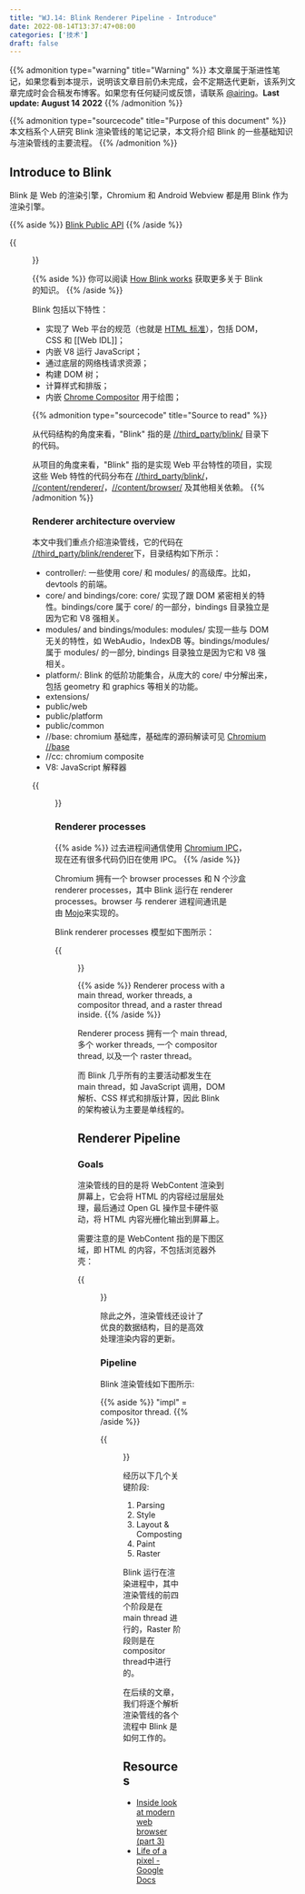 ```yaml
---
title: "WJ.14: Blink Renderer Pipeline - Introduce"
date: 2022-08-14T13:37:47+08:00
categories: ['技术']
draft: false
---
```


{{% admonition type="warning" title="Warning" %}}
本文章属于渐进性笔记，如果您看到本提示，说明该文章目前仍未完成，会不定期迭代更新，该系列文章完成时会合稿发布博客。如果您有任何疑问或反馈，请联系 [@airing](https://me.ursb.me/about.html)。**Last update: August 14 2022**
{{% /admonition %}}

{{% admonition type="sourcecode" title="Purpose of this document" %}}
本文档系个人研究 Blink 渲染管线的笔记记录，本文将介绍 Blink 的一些基础知识与渲染管线的主要流程。
{{% /admonition %}}

## Introduce to Blink

Blink 是 Web 的渲染引擎，Chromium 和 Android Webview 都是用 Blink 作为渲染引擎。

{{% aside %}}
[Blink Public API](https://chromium.googlesource.com/chromium/src/+/HEAD/third_party/blink/public)
{{% /aside %}}

{{<figure src="https://airing.ursb.me/image%2Fblog%2F717306-20180919114752433-1539598716.png?max_age=25920000" attr="Blink in Web platform" >}}

{{% aside %}}
你可以阅读 [How Blink works](https://docs.google.com/document/d/1aitSOucL0VHZa9Z2vbRJSyAIsAz24kX8LFByQ5xQnUg/edit?pli=1#) 获取更多关于 Blink 的知识。
{{% /aside %}}

Blink 包括以下特性：

- 实现了 Web 平台的规范（也就是 [HTML 标准](https://html.spec.whatwg.org/multipage/?)），包括 DOM，CSS 和 [[Web IDL]]；  
- 内嵌 V8 运行 JavaScript；  
- 通过底层的网络栈请求资源；  
- 构建 DOM 树；  
- 计算样式和排版；  
- 内嵌 [Chrome Compositor](https://chromium.googlesource.com/chromium/src/+/HEAD/cc/README.md) 用于绘图；  

{{% admonition type="sourcecode" title="Source to read" %}}

从代码结构的角度来看，"Blink" 指的是 [//third_party/blink/](https://chromium.googlesource.com/chromium/src/+/HEAD/third_party/blink/) 目录下的代码。

从项目的角度来看，"Blink" 指的是实现 Web 平台特性的项目，实现这些 Web 特性的代码分布在 [//third_party/blink/](https://chromium.googlesource.com/chromium/src/+/HEAD/third_party/blink/)， [//content/renderer/](https://chromium.googlesource.com/chromium/src/+/HEAD/content/renderer/)，[//content/browser/](https://chromium.googlesource.com/chromium/src/+/HEAD/content/browser/) 及其他相关依赖。
{{% /admonition %}}

### Renderer architecture overview

本文中我们重点介绍渲染管线，它的代码在 [//third_party/blink/renderer](https://chromium.googlesource.com/chromium/src/+/HEAD/third_party/blink/renderer/)下，目录结构如下所示：

- controller/: 一些使用 core/ 和 modules/ 的高级库。比如，devtools 的前端。
- core/ and bindings/core: core/ 实现了跟 DOM 紧密相关的特性。bindings/core 属于 core/ 的一部分，bindings 目录独立是因为它和 V8 强相关。
- modules/ and bindings/modules: modules/ 实现一些与 DOM 无关的特性，如 WebAudio，IndexDB 等。bindings/modules/ 属于 modules/ 的一部分, bindings 目录独立是因为它和 V8 强相关。
- platform/: Blink 的低阶功能集合，从庞大的 core/ 中分解出来，包括 geometry 和 graphics 等相关的功能。
- extensions/
- public/web
- public/platform
- public/common
- //base: chromium 基础库，基础库的源码解读可见 [Chromium //base](https://docs.google.com/document/d/13zOvNpBjUfI89HehtVl7CWQT-huJAUcvb7fNbse3fdc/edit#)
- //cc: chromium composite
- V8: JavaScript 解释器

{{<figure width="50%" src="https://airing.ursb.me/image%2Fblog%2F20220814145428%402x.png?max_age=25920000" attr="Dependencies in //third_party/blink/renderer" >}}

### Renderer processes

{{% aside %}}
过去进程间通信使用 [Chromium IPC](https://www.chromium.org/developers/design-documents/inter-process-communication)，现在还有很多代码仍旧在使用 IPC。
{{% /aside %}}

Chromium 拥有一个 browser processes 和 N 个沙盒 renderer processes，其中 Blink 运行在 renderer processes。browser 与 renderer 进程间通讯是由 [Mojo](https://chromium.googlesource.com/chromium/src/+/master/mojo/README.md)来实现的。

Blink renderer processes 模型如下图所示：

{{<figure src="https://airing.ursb.me/image%2Fblog%2FuIqf0QQZxF6mHPDWFEjz.png" attr="Renderer processes" attrlink="https://developer.chrome.com/blog/inside-browser-part3/">}}


{{% aside %}}
Renderer process with a main thread, worker threads, a compositor thread, and a raster thread inside.
{{% /aside %}}

Renderer process 拥有一个 main thread, 多个 worker threads, 一个 compositor thread, 以及一个 raster thread。

而 Blink 几乎所有的主要活动都发生在 main thread，如 JavaScript 调用，DOM 解析、CSS 样式和排版计算，因此 Blink 的架构被认为主要是单线程的。

## Renderer Pipeline

### Goals

渲染管线的目的是将 WebContent 渲染到屏幕上，它会将 HTML 的内容经过层层处理，最后通过 Open GL 操作显卡硬件驱动，将 HTML 内容光栅化输出到屏幕上。

需要注意的是 WebContent 指的是下图区域，即 HTML 的内容，不包括浏览器外壳：

{{<figure src="https://airing.ursb.me/image%2Fblog%2F20220814160559%402x.png" attr="WebContent" >}}

除此之外，渲染管线还设计了优良的数据结构，目的是高效处理渲染内容的更新。

### Pipeline

Blink 渲染管线如下图所示:

{{% aside %}}
"impl" = compositor thread. 
{{% /aside %}}

{{<figure src="https://airing.ursb.me/image%2Fblog%2Fimage_1660182336555_0.png?max_age=25920000" attr="Blink Render Pipeline" >}}

经历以下几个关键阶段:

1. Parsing
2. Style
3. Layout & Composting
4. Paint
5. Raster

Blink 运行在渲染进程中，其中渲染管线的前四个阶段是在 main thread 进行的，Raster 阶段则是在 compositor thread中进行的。

在后续的文章，我们将逐个解析渲染管线的各个流程中 Blink 是如何工作的。

## Resources

- [Inside look at modern web browser (part 3)](https://developer.chrome.com/blog/inside-browser-part3/)
- [Life of a pixel - Google Docs](https://docs.google.com/presentation/d/1boPxbgNrTU0ddsc144rcXayGA_WF53k96imRH8Mp34Y/edit#slide=id.ga884fe665f_64_45)
